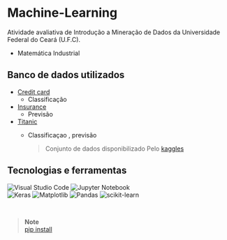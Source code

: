 # Machine-Learning

Atividade avaliativa de Introdução a Mineração de Dados da Universidade Federal do Ceará (U.F.C).
 * Matemática Industrial

## Banco de dados utilizados

* [Credit card](/src/)
  * Classificação  
* [Insurance](/src/)
  * Previsão  
* [Titanic](/src/)
  * Classificaçao , previsão     
    
    > Conjunto de dados disponibilizado Pelo [kaggles](http://www.kaggle.com)

## Tecnologias e ferramentas
![Visual Studio Code](https://img.shields.io/badge/Visual%20Studio%20Code-0078d7.svg?style=for-the-badge&logo=visual-studio-code&logoColor=white)
![Jupyter Notebook](https://img.shields.io/badge/jupyter-%23FA0F00.svg?style=for-the-badge&logo=jupyter&logoColor=white)\
![Keras](https://img.shields.io/badge/Keras-%23D00000.svg?style=for-the-badge&logo=Keras&logoColor=white)
![Matplotlib](https://img.shields.io/badge/Matplotlib-%23ffffff.svg?style=for-the-badge&logo=Matplotlib&logoColor=black)
![Pandas](https://img.shields.io/badge/pandas-%23150458.svg?style=for-the-badge&logo=pandas&logoColor=white)
![scikit-learn](https://img.shields.io/badge/scikit--learn-%23F7931E.svg?style=for-the-badge&logo=scikit-learn&logoColor=white)

&nbsp;

> **Note** <br>
> [pip install](libs/requeriments.txt)

